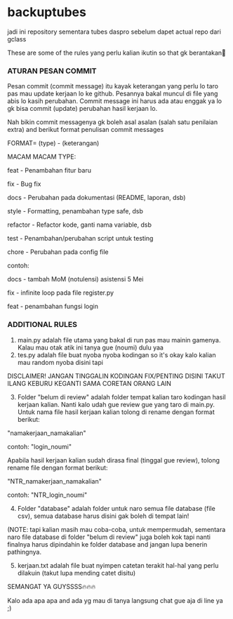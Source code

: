 # backuptubes
jadi ini repository sementara tubes daspro sebelum dapet actual repo dari gclass

These are some of the rules yang perlu kalian ikutin so that gk berantakan🙌

### ATURAN PESAN COMMIT
Pesan commit (commit message) itu kayak keterangan yang perlu lo taro pas mau update kerjaan lo ke github. Pesannya bakal muncul di file yang abis lo kasih perubahan. Commit message ini harus ada atau enggak ya lo gk bisa commit (update) perubahan hasil kerjaan lo.

Nah bikin commit messagenya gk boleh asal asalan (salah satu penilaian extra) and berikut format penulisan commit messages

FORMAT= (type) - (keterangan)

MACAM MACAM TYPE:

feat - Penambahan fitur baru

fix - Bug fix

docs - Perubahan pada dokumentasi (README, laporan, dsb)

style - Formatting, penambahan type safe, dsb

refactor - Refactor kode, ganti nama variable, dsb

test - Penambahan/perubahan script untuk testing

chore - Perubahan pada config file


contoh:

docs - tambah MoM (notulensi) asistensi 5 Mei

fix - infinite loop pada file register.py

feat - penambahan fungsi login



### ADDITIONAL RULES

1. main.py adalah file utama yang bakal di run pas mau mainin gamenya. Kalau mau otak atik ini tanya gue (noumi) dulu yaa
2. tes.py adalah file buat nyoba nyoba kodingan so it's okay kalo kalian mau random nyoba disini tapi

DISCLAIMER! JANGAN TINGGALIN KODINGAN FIX/PENTING DISINI TAKUT ILANG KEBURU KEGANTI SAMA CORETAN ORANG LAIN

3. Folder "belum di review" adalah folder tempat kalian taro kodingan hasil kerjaan kalian. Nanti kalo udah gue review gue yang taro di main.py. Untuk nama file hasil kerjaan kalian tolong di rename dengan format berikut:

  "namakerjaan_namakalian"

  contoh: "login_noumi"

Apabila hasil kerjaan kalian sudah dirasa final (tinggal gue review), tolong rename file dengan format berikut:
 
  "NTR_namakerjaan_namakalian"

  contoh: "NTR_login_noumi"

4. Folder "database" adalah folder untuk naro semua file database (file csv), semua database harus disini gak boleh di tempat lain!

(NOTE: tapi kalian masih mau coba-coba, untuk mempermudah, sementara naro file database di folder "belum di review" juga boleh kok tapi nanti finalnya harus dipindahin ke folder database and jangan lupa benerin pathingnya.

5. kerjaan.txt adalah file buat nyimpen catetan terakit hal-hal yang perlu dilakuin (takut lupa mending catet disitu)




SEMANGAT YA GUYSSSS🔥🔥🔥

Kalo ada apa apa and ada yg mau di tanya langsung chat gue aja di line ya ;)
